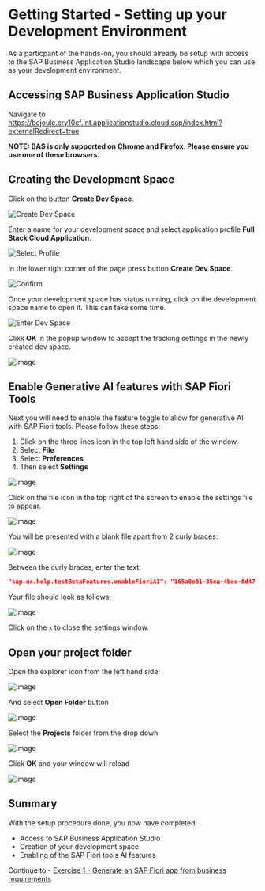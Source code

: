 # Getting Started - Setting up your Development Environment

As a particpant of the hands-on, you should already be setup with access to the SAP Business Application Studio landscape below which you can use as your development environment.

## Accessing SAP Business Application Studio

Navigate to https://bcjoule.cry10cf.int.applicationstudio.cloud.sap/index.html?externalRedirect=true


**NOTE:  BAS is only supported on Chrome and Firefox.  Please ensure you use one of these browsers.**

## Creating the Development Space

Click on the button **Create Dev Space**.

![Create Dev Space](ex0img1.png)

Enter a name for your development space and select application profile **Full Stack Cloud Application**.

![Select Profile](ex0img2.png)

In the lower right corner of the page press button **Create Dev Space**.

![Confirm](ex0img3.png)

Once your development space has status running, click on the development space name to open it.  This can take some time.

![Enter Dev Space](ex0img4.png)

Clixk **OK** in the popup window to accept the tracking settings in the newly created dev space.

![image](ex0img5.png)


## Enable Generative AI features with SAP Fiori Tools

Next you will need to enable the feature toggle to allow for generative AI with SAP Fiori tools.  Please follow these steps:

1. Click on the three lines icon in the top left hand side of the window.
2. Select **File**
3. Select **Preferences**
4. Then select **Settings**

![image](ex0img6.png)


Click on the file icon in the top right of the screen to enable the settings file to appear.

![image](ex0img7.png)

You will be presented with a blank file apart from 2 curly braces:

![image](ex0img8.png)

Between the curly braces, enter the text:

```JSON
"sap.ux.help.testBetaFeatures.enableFioriAI": "165a0e31-35ea-4bee-8d47-b8593435a82d"
```

Your file should look as follows:

![image](ex0img9.png)

Click on the `x` to close the settings window.

## Open your project folder

Open the explorer icon from the left hand side:

![image](ex0img10.png)

And select **Open Folder** button

![image](ex0img11.png)

Select the **Projects** folder from the drop down

![image](ex0img12.png)

Click **OK** and your window will reload

![image](ex0img13.png)

## Summary

With the setup procedure done, you now have completed:

- Access to SAP Business Application Studio
- Creation of your development space
- Enabling of the SAP Fiori tools AI features

Continue to - [Exercise 1 - Generate an SAP Fiori app from business requirements](../ex1/README.md)
